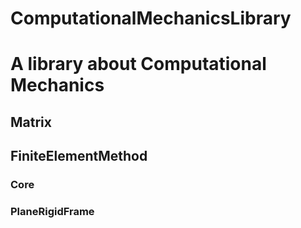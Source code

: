 # ComputationalMechanicsLibrary
A library about Computational Mechanics
==========================================


## Matrix

## FiniteElementMethod
### Core
### PlaneRigidFrame